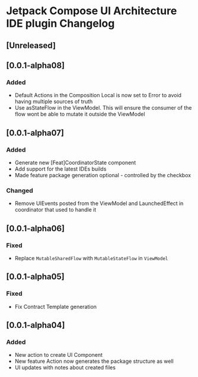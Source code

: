 <!-- Keep a Changelog guide -> https://keepachangelog.com -->

# Jetpack Compose UI Architecture IDE plugin  Changelog

## [Unreleased]
## [0.0.1-alpha08]
### Added
- Default Actions in the Composition Local is now set to Error to avoid having multiple sources of truth
- Use asStateFlow in the ViewModel. This will ensure the consumer of the flow wont be able to mutate it outside the ViewModel

## [0.0.1-alpha07]
### Added
- Generate new [Feat]CoordinatorState component
- Add support for the latest IDEs builds
- Made feature package generation optional - controlled by the checkbox

### Changed
- Remove UIEvents posted from the ViewModel and LaunchedEffect in coordinator that used to handle it

## [0.0.1-alpha06]
### Fixed
- Replace `MutableSharedFlow` with `MutableStateFlow` in `ViewModel`

## [0.0.1-alpha05]
### Fixed
- Fix Contract Template generation

## [0.0.1-alpha04]
### Added
- New action to create UI Component
- New feature Action now generates the package structure as well
- UI updates with notes about created files
